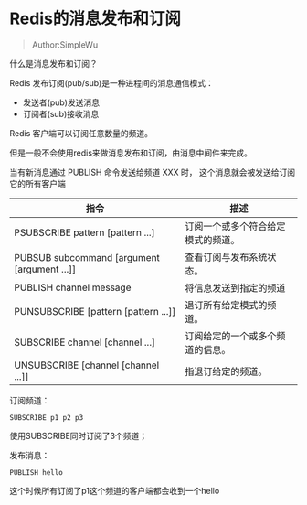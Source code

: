 # Redis的消息发布和订阅

> Author:SimpleWu

什么是消息发布和订阅？

Redis 发布订阅(pub/sub)是一种进程间的消息通信模式：

- 发送者(pub)发送消息
- 订阅者(sub)接收消息

Redis 客户端可以订阅任意数量的频道。

但是一般不会使用redis来做消息发布和订阅，由消息中间件来完成。

当有新消息通过 PUBLISH 命令发送给频道 XXX 时， 这个消息就会被发送给订阅它的所有客户端

| 指令                                       | 描述                |
| ---------------------------------------- | ----------------- |
| PSUBSCRIBE pattern [pattern ...]         | 订阅一个或多个符合给定模式的频道。 |
| PUBSUB subcommand [argument [argument ...]] | 查看订阅与发布系统状态。      |
| PUBLISH channel message                  | 将信息发送到指定的频道       |
| PUNSUBSCRIBE [pattern [pattern ...]]     | 退订所有给定模式的频道。      |
| SUBSCRIBE channel [channel ...]          | 订阅给定的一个或多个频道的信息。  |
| UNSUBSCRIBE [channel [channel ...]]      | 指退订给定的频道。         |

订阅频道：

```
SUBSCRIBE p1 p2 p3
```

使用SUBSCRIBE同时订阅了3个频道；

发布消息：

```
PUBLISH hello
```

这个时候所有订阅了p1这个频道的客户端都会收到一个hello